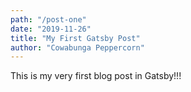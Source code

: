 ```yaml
---
path: "/post-one"
date: "2019-11-26"
title: "My First Gatsby Post"
author: "Cowabunga Peppercorn"
---
```


This is my very first blog post in Gatsby!!!